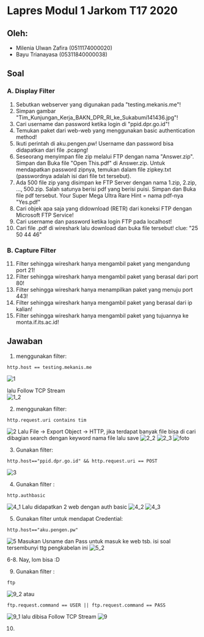# Lapres Modul 1 Jarkom T17 2020

## Oleh:
- Milenia Ulwan Zafira (0511174000020)
- Bayu Trianayasa (05311840000038)

## Soal
### A.	Display Filter
1.	Sebutkan webserver yang digunakan pada "testing.mekanis.me"!
2.	Simpan gambar "Tim_Kunjungan_Kerja_BAKN_DPR_RI_ke_Sukabumi141436.jpg"!
3.	Cari username dan password ketika login di "ppid.dpr.go.id"!
4.	Temukan paket dari web-web yang menggunakan basic authentication method!
5.	Ikuti perintah di aku.pengen.pw! Username dan password bisa didapatkan dari file .pcapng!
6.	Seseorang menyimpan file zip melalui FTP dengan nama "Answer.zip". Simpan dan Buka file "Open This.pdf" di Answer.zip. Untuk mendapatkan password zipnya, temukan dalam file zipkey.txt (passwordnya adalah isi dari file txt tersebut).
7.	Ada 500 file zip yang disimpan ke FTP Server dengan nama 1.zip, 2.zip, ..., 500.zip. Salah satunya berisi pdf yang berisi puisi. Simpan dan Buka file pdf tersebut.
Your Super Mega Ultra Rare Hint = nama pdf-nya "Yes.pdf"
8.	Cari objek apa saja yang didownload (RETR) dari koneksi FTP dengan Microsoft FTP Service!
9.	Cari username dan password ketika login FTP pada localhost!
10.	Cari file .pdf di wireshark lalu download dan buka file tersebut!
clue: "25 50 44 46" 

### B. Capture Filter
11.	Filter sehingga wireshark hanya mengambil paket yang mengandung port 21!
12.	Filter sehingga wireshark hanya mengambil paket yang berasal dari port 80!
13.	Filter sehingga wireshark hanya menampilkan paket yang menuju port 443!
14.	Filter sehingga wireshark hanya mengambil paket yang berasal dari ip kalian!
15.	Filter sehingga wireshark hanya mengambil paket yang tujuannya ke monta.if.its.ac.id!

## Jawaban
1. menggunakan filter:
```
http.host == testing.mekanis.me
```
![1](img/no%201.png)

lalu Follow TCP Stream <br/>
![1_2](img/no%201_2.png/)

2. menggunakan filter:
```
http.request.uri contains tim
```
![2](img/no%202.png/)
Lalu File -> Export Object -> HTTP, jika terdapat banyak file bisa di cari dibagian search dengan keyword nama file lalu save
![2_2](img/no%202_2.png/)
![2_3](img/no%202_3.png/)
![foto](img/Tim_Kunjungan_Kerja_BAKN_DPR_RI_ke_Sukabumi141436.jpg/)

3. Gunakan filter:
```
http.host=="ppid.dpr.go.id" && http.request.uri == POST
```
![3](img/no%203.png/)

4. Gunakan filter :
```
http.authbasic
```
![4_1](img/no%204_1.png/)
Lalu didapatkan 2 web dengan auth basic
![4_2](img/no%204_2.png/)
![4_3](img/no%204_3.png/)

5. Gunakan filter untuk mendapat Credential:
```
http.host=="aku.pengen.pw"
```
![5](img/no%205.png/)
Masukan Usname dan Pass untuk masuk ke web tsb. isi soal tersembunyi ttg pengkabelan ini
![5_2](img/no%205_2.png/)

6-8. Nay, lom bisa :D

9. Gunakan filter :
```
ftp
```
![9_2](img/no%209_2.png/)
atau
```
ftp.request.command == USER || ftp.request.command == PASS
```
![9_1](img/no%209_1.png/)
lalu dibisa Follow TCP Stream
![9](img/no%209.png/)

10. 
